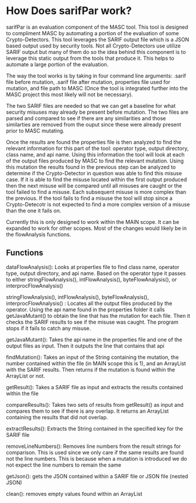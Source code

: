 # How Does sarifPar work?

sarifPar is an evaluation component of the MASC tool. This tool is designed to compliment MASC by automating a portion of the evaluation of some Crypto-Detectors. This tool leverages the SARIF output file which is a JSON based output used by security tools. Not all Crypto-Detectors use utilize SARIF output but many of them do so the idea behind this component is to leverage this static output from the tools that produce it. This helps to automate a large portion of the evaluation.

The way the tool works is by taking in four command line arguments: .sarif file before mutation, .sarif file after mutation, properties file used for mutation, and file path to MASC (Once the tool is integrated further into the MASC project this most likely will not be necessary). 

The two SARIF files are needed so that we can get a baseline for what security misuses may already be present before mutation. The two files are parsed and compared to see if there are any similarities and those similarties are removed from the ouput since these were already present prior to MASC mutating. 

Once the results are found the properties file is then analyzed to find the relevant information for this part of the tool: operator type, output directory, class name, and api name. Using this information the tool will look at each of the output files produced by MASC to find the relevant mutation. Using this mutation the results found in the previous step can be analyzed to determine if the Crypto-Detector in question was able to find this misuse case. If it is able to find the misuse located within the first output produced then the next misuse will be compared until all misuses are caught or the tool failed to find a misuse. Each subsequent misuse is more complex than the previous. If the tool fails to find a misuse the tool will stop since a Crypto-Detecotr is not expected to find a more complex version of a misuse than the one it fails on.

Currently this is only designed to work within the MAIN scope. It can be expanded to work for other scopes. Most of the changes would likely be in the flowAnalysis functions.

## Functions

dataFlowAnalysis(): Looks at properties file to find class name, operator type, output directory, and api name. Based on the operator type it passes to either stringFlowAnalysis(), intFlowAnalysis(), byteFlowAnalysis(), or interprocFlowAnalysis() 

stringFlowAnalysis(), intFlowAnalysis(), byteFlowAnalysis(), interprocFlowAnalysis() : Locates all the output files produced by the operator. Using the api name found in the properties folder it calls getJavaMutant() to obtain the line that has the mutation for each file. Then it checks the SARIF results to see if the misuse was caught. The program stops if it fails to catch any misuse.

getJavaMutant(): Takes the api name in the properties file and one of the output files as input. Then it outputs the line that contains that api

findMutation(): Takes an input of the String containing the mutation, the number contained within the file (in MAIN scope this is 1), and an ArrayList with the SARIF results. Then returns if the mutation is found within the ArrayList or not.

getResult(): Takes a SARIF file as input and extracts the results contained within the file

compareResults(): Takes two sets of results from getResult() as input and compares them to see if there is any overlap. It returns an ArrayList containing the results that did not overlap.

extractResults(): Extracts the String contained in the specified key for the SARIF file

removeLineNumbers(): Removes line numbers from the result strings for comparison. This is used since we only care if the same results are found not the line numbers. This is because when a mutation is introduced we do not expect the line numbers to remain the same

getJson(): gets the JSON contained within a SARIF file or JSON file (nested JSON)

clean(): removes empty values found within an ArrayList

